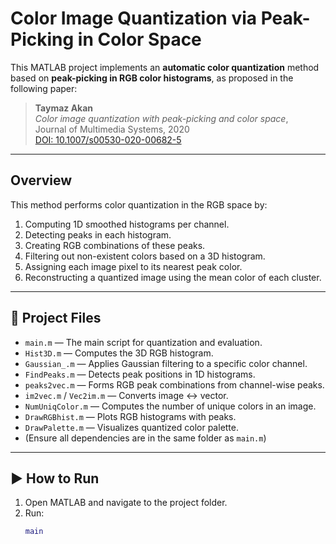 # Color Image Quantization via Peak-Picking in Color Space

This MATLAB project implements an **automatic color quantization** method based on **peak-picking in RGB color histograms**, as proposed in the following paper:

> **Taymaz Akan**  
> *Color image quantization with peak-picking and color space*,  
> Journal of Multimedia Systems, 2020  
> [DOI: 10.1007/s00530-020-00682-5](https://doi.org/10.1007/s00530-020-00682-5)

---

##  Overview

This method performs color quantization in the RGB space by:
1. Computing 1D smoothed histograms per channel.
2. Detecting peaks in each histogram.
3. Creating RGB combinations of these peaks.
4. Filtering out non-existent colors based on a 3D histogram.
5. Assigning each image pixel to its nearest peak color.
6. Reconstructing a quantized image using the mean color of each cluster.

---

## 📂 Project Files

- `main.m` — The main script for quantization and evaluation.
- `Hist3D.m` — Computes the 3D RGB histogram.
- `Gaussian_.m` — Applies Gaussian filtering to a specific color channel.
- `FindPeaks.m` — Detects peak positions in 1D histograms.
- `peaks2vec.m` — Forms RGB peak combinations from channel-wise peaks.
- `im2vec.m` / `Vec2im.m` — Converts image <-> vector.
- `NumUniqColor.m` — Computes the number of unique colors in an image.
- `DrawRGBhist.m` — Plots RGB histograms with peaks.
- `DrawPalette.m` — Visualizes quantized color palette.
- (Ensure all dependencies are in the same folder as `main.m`)

---

## ▶️ How to Run

1. Open MATLAB and navigate to the project folder.
2. Run:
   ```matlab
   main
